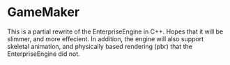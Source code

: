 # GameMaker
This is a partial rewrite of the EnterpriseEngine in C++. Hopes that it will be slimmer, and more effecient. In addition, the engine will also support skeletal animation, and physically based rendering (pbr) that the EnterpriseEngine did not.